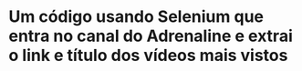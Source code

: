 # Um código usando Selenium que entra no canal do Adrenaline e extrai o link e título dos vídeos mais vistos
